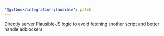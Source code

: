 ```yaml
---
'@gitbook/integration-plausible': patch
---
```


Directly server Plausible JS logic to avoid fetching another script and better handle adblockers
